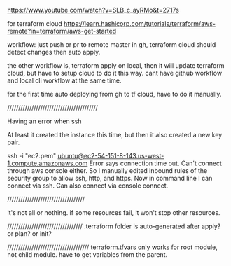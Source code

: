 https://www.youtube.com/watch?v=SLB_c_ayRMo&t=2717s

for terraform cloud
https://learn.hashicorp.com/tutorials/terraform/aws-remote?in=terraform/aws-get-started


workflow: just push or pr to remote master in gh, terraform cloud should detect changes then auto apply.

the other workflow is, 
    terraform apply
on local, then it will update terraform cloud, but have to setup cloud to do it this way. cant have github workflow and local cli workflow at the same time.

for the first time auto deploying from gh to tf cloud, have to do it manually.

/////////////////////////////////////////

Having an error when ssh

At least it created the instance this time, but then it also created a new key pair.

ssh -i "ec2.pem" ubuntu@ec2-54-151-8-143.us-west-1.compute.amazonaws.com
Error says connection time out. Can't connect through aws console either. 
So I manually edited inbound rules of the security group to allow ssh, http, and https.
Now in command line I can connect via ssh. Can also connect via console connect.

///////////////////////////////////

it's not all or nothing. if some resources fail, it won't stop other resources.

//////////////////////////////////
.terraform folder is auto-generated after apply? or plan? or init?

/////////////////////////////////////
terraform.tfvars only works for root module, not child module. have to get variables from the parent.